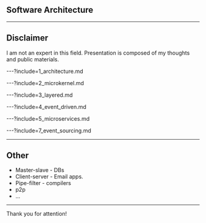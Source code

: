 ## Software Architecture

---

## Disclaimer

I am not an expert in this field.
Presentation is composed of my thoughts and public materials.


---?include=1_architecture.md

---?include=2_microkernel.md

---?include=3_layered.md

---?include=4_event_driven.md

---?include=5_microservices.md

---?include=7_event_sourcing.md

---

## Other

- Master-slave - DBs
- Client-server - Email apps.
- Pipe-filter - compilers
- p2p
- ...

---

Thank you for attention!
